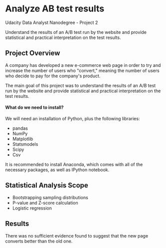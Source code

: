 # Analyze AB test results
Udacity Data Analyst Nanodegree - Project 2

Understand the results of an A/B test run by the website and provide statistical and practical interpretation on the test results.

## Project Overview
A company has developed a new e-commerce web page in order to try and increase the number of users who "convert," meaning the number of users who decide to pay for the company's product.

The main goal of this project was to understand the results of an A/B test run by the website and provide statistical and practical interpretation on the test results.

#### What do we need to install?
We will need an installation of Python, plus the following libraries:
* pandas
* NumPy
* Matplotlib
* Statsmodels
* Scipy
* Csv

It is recommended to install Anaconda, which comes with all of the necessary packages, as well as IPython notebook. 

## Statistical Analysis Scope
- Bootstrapping sampling distributions
- P-value and Z-score calculation
- Logistic regression

## Results
There was no sufficient evidence found to suggest that the new page converts better than the old one.

